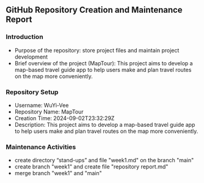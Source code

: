 ## GitHub Repository Creation and Maintenance Report

### Introduction

- Purpose of the repository: store project files and maintain project development
- Brief overview of the project (MapTour): This project aims to develop a map-based travel guide app to help users make and plan travel routes on the map more conveniently.

### Repository Setup

- Username: WuYi-Vee
- Repository Name: MapTour
- Creation Time: 2024-09-02T23:32:29Z
- Description: This project aims to develop a map-based travel guide app to help users make and plan travel routes on the map more conveniently.

### Maintenance Activities

- create directory “stand-ups” and file "week1.md" on the branch "main"
- create branch "week1" and create file "repository report.md"
- merge branch "week1" and "main"

